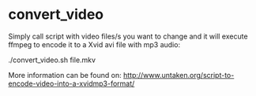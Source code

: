 convert_video
=============

Simply call script with video files/s you want to change and it will
execute ffmpeg to encode it to a Xvid avi file with mp3 audio:

./convert_video.sh file.mkv

More information can be found on:
http://www.untaken.org/script-to-encode-video-into-a-xvidmp3-format/
